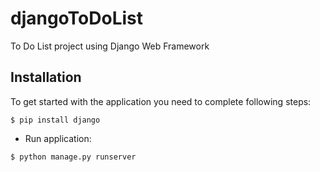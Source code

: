 # djangoToDoList
To Do List project using Django Web Framework

## Installation

To get started with the application you need to complete following steps:
```shell
$ pip install django
```

- Run application:

```shell
$ python manage.py runserver
```
